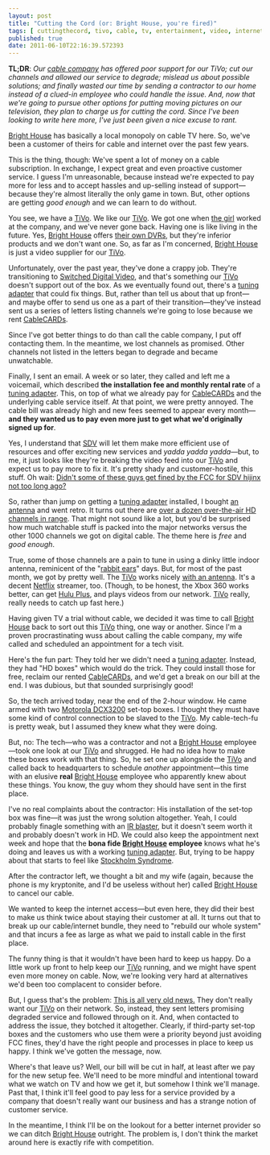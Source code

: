 ```yaml
---
layout: post
title: "Cutting the Cord (or: Bright House, you're fired)"
tags: [ cuttingthecord, tivo, cable, tv, entertainment, video, internet ]
published: true
date: 2011-06-10T22:16:39.572393
---
```


**TL;DR**: <em>Our [cable company][bright house] has offered poor
support for our TiVo; cut our channels and allowed our service to
degrade; mislead us about possible solutions; and finally wasted our
time by sending a contractor to our home instead of a clued-in
employee who could handle the issue.  And, now that we're going to
pursue other options for putting moving pictures on our television,
they plan to charge us for cutting the cord. Since I've been looking
to write here more, I've just been given a nice excuse to rant.</em>

[Bright House][] has basically a local monopoly on cable TV here. So,
we've been a customer of theirs for cable and internet over the past
few years. 

This is the thing, though: We've spent a lot of money on a cable
subscription.  In exchange, I expect great and even proactive customer
service. I guess I'm unreasonable, because instead we're expected to
pay more for less and to accept hassles and up-selling instead of
support—because they're almost literally the only game in town. But,
other options are getting *good enough* and we can learn to do
without.

You see, we have a [TiVo][]. We like our [TiVo][]. We got one when
[the girl][girl] worked at the company, and we've never gone back.
Having one is like living in the future. Yes, [Bright House][] offers
[their own DVRs][dvrs], but they're inferior products and we don't want
one.  So, as far as I'm concerned, [Bright House][] is just a video
supplier for our [TiVo][]. 

[dvrs]: http://brighthouse.com/michigan/shop/tv/dvr
[girl]: http://twitter.com/sparklebunny/

Unfortunately, over the past year, they've done a crappy job.  They're
transitioning to [Switched Digital Video][sdv], and that's something
our [TiVo][] doesn't support out of the box. As we eventually found
out, there's a [tuning adapter][] that could fix things. But, rather
than tell us about that up front—and maybe offer to
send us one as a part of their transition—they've instead sent us a
series of letters listing channels we're going to lose
because we rent [CableCARDs][].

Since I've got better things to do than call the cable company, I put
off contacting them. In the meantime, we lost channels as promised.
Other channels not listed in the letters began to degrade and became
unwatchable.

Finally, I sent an email. A week or so later, they called and left me
a voicemail, which described **the installation fee and monthly
rental rate** of a [tuning adapter][]. This, on top of what we already
pay for [CableCARDs][] and the underlying cable service itself.  At
that point, we were pretty annoyed. The cable bill was already high
and new fees seemed to appear every month—**and they wanted us to pay
even more just to get what we'd originally signed up for**.

Yes, I understand that [SDV][sdv] will let them make more efficient
use of resources and offer exciting new services and *yadda yadda
yadda*—but, to me, it just looks like they're breaking the video feed
into our [TiVo][] and expect us to pay more to fix it. It's pretty
shady and customer-hostile, this stuff. Oh wait: [Didn't some of these
guys get fined by the FCC for SDV hijinx not too long ago?][fined] 

[fined]: http://hd.engadget.com/2008/10/16/fcc-fines-twc-and-cox-for-deploying-switched-digital-video/

So, rather than jump on getting a [tuning adapter][] installed, I bought
[an antenna][antenna] and went retro. It turns out there are [over a
dozen over-the-air HD channels in range][range]. That might not sound
like a lot, but you'd be surprised how much watchable stuff is packed
into the major networks versus the other 1000 channels we got on
digital cable. The theme here is *free* and *good enough*.

True, some of those channels are a pain to tune in using a dinky
little indoor antenna, reminicent of the "[rabbit ears][]" days.  But,
for most of the past month, we got by pretty well. The [TiVo][] works
nicely [with an antenna][tivo-ota].  It's a decent [Netflix][]
streamer, too. (Though, to be honest, the Xbox 360 works better,
can get [Hulu Plus][], and plays videos from our network. [TiVo][]
really, really needs to catch up fast here.)

[rabbit ears]: http://en.wikipedia.org/wiki/Dipole_antenna

Having given TV a trial without cable, we decided it was time to call
[Bright House][] back to sort out this [TiVo][] thing, one way or
another.  Since I'm a proven procrastinating wuss about calling the
cable company, my wife called and scheduled an appointment for a tech
visit. 

Here's the fun part: They told her we didn't need a [tuning
adapter][]. Instead, they had "HD boxes" which would do the trick.
They could install those for free, reclaim our rented [CableCARDs][],
and we'd get a break on our bill at the end. I was dubious, but that
sounded surprisingly good!

So, the tech arrived today, near the end of the 2-hour window. He came
armed with two [Motorola DCX3200][] set-top boxes. I thought they must
have some kind of control connection to be slaved to the [TiVo][]. My
cable-tech-fu is pretty weak, but I assumed they knew what they were
doing.

But, no: The tech—who was a contractor and not a [Bright House][]
employee—took one look at our [TiVo][] and shrugged. He had no idea
how to make these boxes work with that thing. So, he set one up
alongside the [TiVo][] and called back to headquarters to schedule
*another* appointment—this time with an elusive **real** [Bright
House][] employee who apparently knew about these things. You know,
the guy whom they should have sent in the first place. 

I've no real complaints about the contractor: His installation of the
set-top box was fine—it was just the wrong solution altogether. Yeah,
I could probably finagle something with an [IR blaster][], but it
doesn't seem worth it and probably doesn't work in HD. We could also
keep the appointment next week and hope that the **bona fide [Bright
House][] employee** knows what he's doing and leaves us with a working
[tuning adapter][]. But, trying to be happy about that starts to feel
like [Stockholm Syndrome][].

After the contractor left, we thought a bit and my wife (again,
because the phone is my kryptonite, and I'd be useless without her)
called [Bright House][] to cancel our cable.

We wanted to keep the internet access—but even here, they did their
best to make us think twice about staying their customer at all.  It
turns out that to break up our cable/internet bundle, they need to
"rebuild our whole system" and that incurs a fee as large as what we
paid to install cable in the first place.

The funny thing is that it wouldn't have been hard to keep us
happy. Do a little work up front to help keep our [TiVo][] running,
and we might have spent even more money on cable. Now, we're looking
very hard at alternatives we'd been too complacent to consider
before.

But, I guess that's the problem: [This is all very old news.][oldnews]
They don't really want our [TiVo][] on their network. So, instead,
they sent letters promising degraded service and followed through on
it. And, when contacted to address the issue, they botched it
altogether. Clearly, if third-party set-top boxes and the customers
who use them were a priority beyond just avoiding FCC fines, they'd
have the right people and processes in place to keep us happy. I think
we've gotten the message, now.

Where's that leave us? Well, our bill will be cut in half, at least
after we pay for the new setup fee. We'll need to be more mindful and
intentional toward what we watch on TV and how we get it, but somehow
I think we'll manage.  Past that, I think it'll feel good to pay less
for a service provided by a company that doesn't really want our
business and has a strange notion of customer service. 

In the meantime, I think I'll be on the lookout
for a better internet provider so we can ditch [Bright House][]
outright. The problem is, I don't think the market around here is
exactly rife with competition.

[oldnews]: http://hd.engadget.com/2010/02/19/tivo-wonders-why-cable-wants-tv-everywhere-except-on-a-tivo/
[stockholm syndrome]: http://en.wikipedia.org/wiki/Stockholm_syndrome
[ir blaster]: http://en.wikipedia.org/wiki/Infrared_blaster
[hulu plus]: http://www.hulu.com/plus
[range]: http://transition.fcc.gov/mb/engineering/maps/
[tivo-ota]: http://www.tivo.com/products/source/antenna/index.html
[antenna]: http://www.bestbuy.com/site/RCA+-+Indoor+HDTV+Antenna+-+White/8939839.p;jsessionid=2D2BA012979FDCFA317D3D5E287FE00D.bbolsp-app03-25?id=1215217075905&skuId=8939839&st=hd%20antenna&cp=1&lp=2
[motorola dcx3200]: http://www.motorola.com/Video-Solutions/US-EN/Products-and-Services/Video-Consumer-Premise-Equipment/All-Digital-Set-Tops/DCX3200_US-EN?localeId=33
[cablecards]: http://en.wikipedia.org/wiki/CableCARD
[netflix]: http://netflix.com/
[tivo]: http://tivo.com/
[tuning adapter]: http://support.tivo.com/app/answers/detail/a_id/307/kw/sdv/r_id/100041
[sdv]: http://en.wikipedia.org/wiki/Switched_video
[bright house]: http://brighthouse.com/michigan/default

<!-- vim: set wrap wm=5 syntax=mkd textwidth=70: -->
